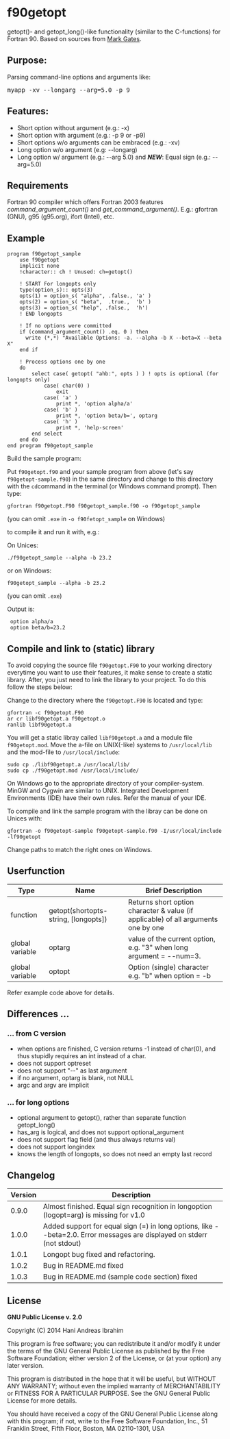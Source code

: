 f90getopt
=========

getopt()- and getopt_long()-like functionality (similar to the C-functions) for Fortran 90. Based on sources from [Mark Gates](http://lagrange.mechse.illinois.edu/mwest/partmc/partmc-2.2.1/src/getopt.F90).

## Purpose:

Parsing command-line options and arguments like:

   <pre>myapp -xv --longarg --arg=5.0 -p 9</pre>

## Features:

  * Short option without argument (e.g.: -x)
  * Short option with argument (e.g.: -p 9 or -p9)
  * Short options w/o arguments can be embraced (e.g.: -xv)
  * Long option w/o argument (e.g: --longarg)
  * Long option w/ argument (e.g.: --arg 5.0) and ***NEW***: Equal sign (e.g.: --arg=5.0)

## Requirements
Fortran 90 compiler which offers Fortran 2003 features *command_argument_count()* and *get_command_argument()*. E.g.: gfortran (GNU), g95 (g95.org), ifort (Intel), etc.

## Example

```
program f90getopt_sample
    use f90getopt
    implicit none
    !character:: ch ! Unused: ch=getopt()

    ! START For longopts only
    type(option_s):: opts(3)
    opts(1) = option_s( "alpha", .false., 'a' )
    opts(2) = option_s( "beta",  .true.,  'b' )
    opts(3) = option_s( "help", .false.,  'h')
    ! END longopts

    ! If no options were committed
    if (command_argument_count() .eq. 0 ) then
      write (*,*) "Available Options: -a. --alpha -b X --beta=X --beta X"
    end if

    ! Process options one by one
    do
        select case( getopt( "ahb:", opts ) ) ! opts is optional (for longopts only)
            case( char(0) )
                exit
            case( 'a' )
                print *, 'option alpha/a'
            case( 'b' )
                print *, 'option beta/b=', optarg
            case( 'h' )
                print *, 'help-screen'
        end select
    end do
end program f90getopt_sample
```

Build the sample program:

Put ```f90getopt.f90``` and your sample program from above (let's say ```f90getopt-sample.f90```) in the same directory and change to this directory with the ```cd```command in the terminal (or Windows command prompt). Then type:

```
gfortran f90getopt.F90 f90getopt_sample.f90 -o f90getopt_sample
```

(you can omit `.exe` in `-o f90fetopt_sample` on Windows)

to compile it and run it with, e.g.:

On Unices:

```
./f90getopt_sample --alpha -b 23.2
```

or on Windows:

```
f90getopt_sample --alpha -b 23.2
```
(you can omit `.exe`)


Output is:

```
 option alpha/a
 option beta/b=23.2
```

## Compile and link to (static) library

To avoid copying the source file `f90getopt.F90` to your working directory everytime you want to use their features, it make sense to create a static library. After, you just need to link the library to your project. To do this follow the steps below:

Change to the directory where the ```f90getopt.F90``` is located and type:

```
gfortran -c f90getopt.F90
ar cr libf90getopt.a f90getopt.o
ranlib libf90getopt.a
```

You will get a static libray called ```libf90getopt.a``` and a module file ```f90getopt.mod```. Move the a-file on UNIX(-like) systems to ```/usr/local/lib``` and the mod-file to ```/usr/local/include```: 

```
sudo cp ./libf90getopt.a /usr/local/lib/
sudo cp ./f90getopt.mod /usr/local/include/
```

On Windows go to the appropriate directory of your compiler-system. MinGW and Cygwin are similar to UNIX. Integrated Development Environments (IDE) have their own rules. Refer the manual of your IDE.

To compile and link the sample program with the libray can be done on Unices with:

```
gfortran -o f90getopt-sample f90getopt-sample.f90 -I/usr/local/include -lf90getopt
```

Change paths to match the right ones on Windows.

## Userfunction
| Type            | Name                                 | Brief Description                                                                                                  |
| --------------- | ------------------------------------ | ------------------------------------------------------------------------------------------------------------------ |
| function        | getopt(shortopts-string, [longopts]) | Returns short option character & value (if applicable) of all arguments one by one  |
| global variable | optarg                               | value of the current option, e.g. "3" when long argument = --num=3.                                                            |
| global variable | optopt                               | Option  (single) character e.g. "b" when option = -b                                                                 |
Refer example code above for details.

## Differences ...
### ... from C version
- when options are finished, C version returns -1 instead of char(0),  and thus stupidly requires an int instead of a char.
- does not support optreset
- does not support "--" as last argument
- if no argument, optarg is blank, not NULL
- argc and argv are implicit

### ... for long options
- optional argument to getopt(), rather than separate function getopt_long()
- has_arg is logical, and does not support optional_argument
- does not support flag field (and thus always returns val)
- does not support longindex
- knows the length of longopts, so does not need an empty last record

## Changelog 

| Version | Description                                                                                                            |
| ------- | ---------------------------------------------------------------------------------------------------------------------- |
| 0.9.0   | Almost finished. Equal sign recognition in longoption (logopt=arg) is missing for v1.0                                 |
| 1.0.0   | Added support for equal sign (=) in long options, like --beta=2.0. Error messages are displayed on stderr (not stdout) |
| 1.0.1   | Longopt bug fixed and refactoring.                                      |
| 1.0.2   | Bug in README.md fixed                                                  |
|1.0.3    | Bug in README.md (sample code section) fixed |

## License

**GNU Public License v. 2.0**

Copyright (C) 2014  Hani Andreas Ibrahim

This program is free software; you can redistribute it and/or modify it under the terms of the GNU General Public License as published by the Free Software Foundation; either version 2 of the License, or (at your option) any later version. 

This program is distributed in the hope that it will be useful, but WITHOUT ANY WARRANTY; without even the implied warranty of MERCHANTABILITY or FITNESS FOR A PARTICULAR PURPOSE.  See the GNU General Public License for more details.

You should have received a copy of the GNU General Public License along with this program; if not, write to the Free Software Foundation, Inc., 51 Franklin Street, Fifth Floor, Boston, MA  02110-1301, USA
